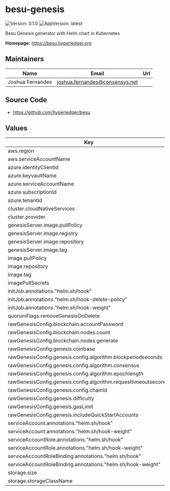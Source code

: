 # besu-genesis

![Version: 0.1.0](https://img.shields.io/badge/Version-0.1.0-informational?style=flat-square) ![AppVersion: latest](https://img.shields.io/badge/AppVersion-latest-informational?style=flat-square)

Besu Genesis generator with Helm chart in Kubernetes

**Homepage:** <https://besu.hyperledger.org>

## Maintainers

| Name | Email | Url |
| ---- | ------ | --- |
| Joshua Fernandes | <joshua.fernandes@consensys.net> |  |

## Source Code

* <https://github.com/hyperledger/besu>

## Values

| Key | Type | Default | Description |
|-----|------|---------|-------------|
| aws.region | string | `"ap-southeast-2"` |  |
| aws.serviceAccountName | string | `"quorum-sa"` |  |
| azure.identityClientId | string | `"azure-clientId"` |  |
| azure.keyvaultName | string | `"azure-keyvault"` |  |
| azure.serviceAccountName | string | `"quorum-sa"` |  |
| azure.subscriptionId | string | `"azure-subscriptionId"` |  |
| azure.tenantId | string | `"azure-tenantId"` |  |
| cluster.cloudNativeServices | bool | `false` |  |
| cluster.provider | string | `"local"` |  |
| genesisServer.image.pullPolicy | string | `"IfNotPresent"` |  |
| genesisServer.image.registry | string | `"docker.io"` |  |
| genesisServer.image.repository | string | `"nginx"` |  |
| genesisServer.image.tag | string | `"1.29.1-alpine"` |  |
| image.pullPolicy | string | `"IfNotPresent"` |  |
| image.repository | string | `"ghcr.io/settlemint/quorum-genesis-tool"` |  |
| image.tag | string | `"sha-49c40f5"` |  |
| imagePullSecrets | list | `[]` |  |
| initJob.annotations."helm.sh/hook" | string | `"pre-install"` |  |
| initJob.annotations."helm.sh/hook-delete-policy" | string | `"hook-succeeded"` |  |
| initJob.annotations."helm.sh/hook-weight" | string | `"-10"` |  |
| quorumFlags.removeGenesisOnDelete | bool | `true` |  |
| rawGenesisConfig.blockchain.accountPassword | string | `"password"` |  |
| rawGenesisConfig.blockchain.nodes.count | int | `1` |  |
| rawGenesisConfig.blockchain.nodes.generate | bool | `true` |  |
| rawGenesisConfig.genesis.coinbase | string | `"0x0000000000000000000000000000000000000000"` |  |
| rawGenesisConfig.genesis.config.algorithm.blockperiodseconds | int | `2` |  |
| rawGenesisConfig.genesis.config.algorithm.consensus | string | `"qbft"` |  |
| rawGenesisConfig.genesis.config.algorithm.epochlength | int | `30000` |  |
| rawGenesisConfig.genesis.config.algorithm.requesttimeoutseconds | int | `65` |  |
| rawGenesisConfig.genesis.config.chainId | int | `53771311147` |  |
| rawGenesisConfig.genesis.difficulty | string | `"0x1"` |  |
| rawGenesisConfig.genesis.gasLimit | string | `"9007199254740991"` |  |
| rawGenesisConfig.genesis.includeQuickStartAccounts | bool | `false` |  |
| serviceAccount.annotations."helm.sh/hook" | string | `"pre-install,pre-delete,post-delete"` |  |
| serviceAccount.annotations."helm.sh/hook-weight" | string | `"-11"` |  |
| serviceAccountRole.annotations."helm.sh/hook" | string | `"pre-install,pre-delete,post-delete"` |  |
| serviceAccountRole.annotations."helm.sh/hook-weight" | string | `"-12"` |  |
| serviceAccountRoleBinding.annotations."helm.sh/hook" | string | `"pre-install,pre-delete,post-delete"` |  |
| serviceAccountRoleBinding.annotations."helm.sh/hook-weight" | string | `"-11"` |  |
| storage.size | string | `"1Gi"` |  |
| storage.storageClassName | string | `""` |  |

